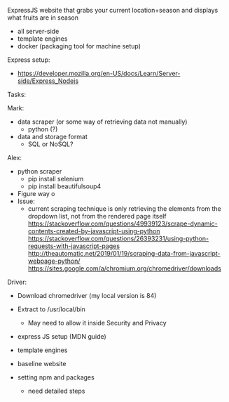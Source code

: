 ExpressJS website that grabs your current location+season and displays what fruits are in season
- all server-side
- template engines
- docker (packaging tool for machine setup)

Express setup:
- https://developer.mozilla.org/en-US/docs/Learn/Server-side/Express_Nodejs

Tasks:

Mark:
- data scraper (or some way of retrieving data not manually)
    - python (?)
- data and storage format
    - SQL or NoSQL?

Alex:
- python scraper
    - pip install selenium
    - pip install beautifulsoup4
- Figure way o
- Issue:
    - current scraping technique is only retrieving the elements from the dropdown list, not from the rendered page itself
    https://stackoverflow.com/questions/49939123/scrape-dynamic-contents-created-by-javascript-using-python
    https://stackoverflow.com/questions/26393231/using-python-requests-with-javascript-pages
    http://theautomatic.net/2019/01/19/scraping-data-from-javascript-webpage-python/
    https://sites.google.com/a/chromium.org/chromedriver/downloads


Driver:
- Download chromedriver (my local version is 84)
- Extract to /usr/local/bin 
    - May need to allow it inside Security and Privacy
    
- express JS setup (MDN guide)
- template engines
- baseline website
- setting npm and packages
    - need detailed steps
